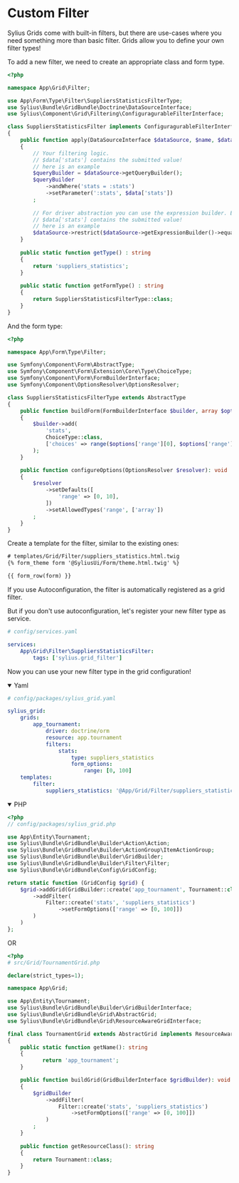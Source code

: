 Custom Filter
=============

Sylius Grids come with built-in filters, but there are use-cases where you need something more than basic filter. Grids allow you to define your own filter types!

To add a new filter, we need to create an appropriate class and form type.

```php
<?php

namespace App\Grid\Filter;

use App\Form\Type\Filter\SuppliersStatisticsFilterType;
use Sylius\Bundle\GridBundle\Doctrine\DataSourceInterface;
use Sylius\Component\Grid\Filtering\ConfiguragurableFilterInterface;

class SuppliersStatisticsFilter implements ConfiguragurableFilterInterface
{
    public function apply(DataSourceInterface $dataSource, $name, $data, array $options = []): void
    {
        // Your filtering logic.
        // $data['stats'] contains the submitted value!
        // here is an example
        $queryBuilder = $dataSource->getQueryBuilder();
        $queryBuilder
            ->andWhere('stats = :stats')
            ->setParameter(':stats', $data['stats'])
        ;
    
        // For driver abstraction you can use the expression builder. ExpressionBuilder is kind of query builder.
        // $data['stats'] contains the submitted value!
        // here is an example
        $dataSource->restrict($dataSource->getExpressionBuilder()->equals('stats', $data['stats']));
    }
    
    public static function getType() : string
    {
        return 'suppliers_statistics';
    }
    
    public static function getFormType() : string
    {
        return SuppliersStatisticsFilterType::class;
    }
}
```

And the form type:

```php
<?php

namespace App\Form\Type\Filter;

use Symfony\Component\Form\AbstractType;
use Symfony\Component\Form\Extension\Core\Type\ChoiceType;
use Symfony\Component\Form\FormBuilderInterface;
use Symfony\Component\OptionsResolver\OptionsResolver;

class SuppliersStatisticsFilterType extends AbstractType
{
    public function buildForm(FormBuilderInterface $builder, array $options): void
    {
        $builder->add(
            'stats',
            ChoiceType::class,
            ['choices' => range($options['range'][0], $options['range'][1])]
        );
    }

    public function configureOptions(OptionsResolver $resolver): void
    {
        $resolver
            ->setDefaults([
                'range' => [0, 10],
            ])
            ->setAllowedTypes('range', ['array'])
        ;
    }
}
```

Create a template for the filter, similar to the existing ones:

```html
# templates/Grid/Filter/suppliers_statistics.html.twig
{% form_theme form '@SyliusUi/Form/theme.html.twig' %}

{{ form_row(form) }}
```


If you use Autoconfiguration, the filter is automatically registered as a grid filter.

But if you don't use autoconfiguration, let's register your new filter type as service.

```yaml
# config/services.yaml

services:
    App\Grid\Filter\SuppliersStatisticsFilter:
        tags: ['sylius.grid_filter']
```

Now you can use your new filter type in the grid configuration!

<details open><summary>Yaml</summary>

```yaml
# config/packages/sylius_grid.yaml

sylius_grid:
    grids:
        app_tournament:
            driver: doctrine/orm
            resource: app.tournament
            filters:
                stats:
                    type: suppliers_statistics
                    form_options:
                        range: [0, 100]
    templates:
        filter:
            suppliers_statistics: '@App/Grid/Filter/suppliers_statistics.html.twig'
```

</details>

<details open><summary>PHP</summary>

```php
<?php
// config/packages/sylius_grid.php

use App\Entity\Tournament;
use Sylius\Bundle\GridBundle\Builder\Action\Action;
use Sylius\Bundle\GridBundle\Builder\ActionGroup\ItemActionGroup;
use Sylius\Bundle\GridBundle\Builder\GridBuilder;
use Sylius\Bundle\GridBundle\Builder\Filter\Filter;
use Sylius\Bundle\GridBundle\Config\GridConfig;

return static function (GridConfig $grid) {
    $grid->addGrid(GridBuilder::create('app_tournament', Tournament::class)
        ->addFilter(
            Filter::create('stats', 'suppliers_statistics')
                ->setFormOptions(['range' => [0, 100]])
        )
    )
};
```

OR

```php
<?php
# src/Grid/TournamentGrid.php

declare(strict_types=1);

namespace App\Grid;

use App\Entity\Tournament;
use Sylius\Bundle\GridBundle\Builder\GridBuilderInterface;
use Sylius\Bundle\GridBundle\Grid\AbstractGrid;
use Sylius\Bundle\GridBundle\Grid\ResourceAwareGridInterface;

final class TournamentGrid extends AbstractGrid implements ResourceAwareGridInterface
{
    public static function getName(): string
    {
           return 'app_tournament';
    }

    public function buildGrid(GridBuilderInterface $gridBuilder): void
    {
        $gridBuilder
            ->addFilter(
                Filter::create('stats', 'suppliers_statistics')
                    ->setFormOptions(['range' => [0, 100]])
            )
        ;    
    }
    
    public function getResourceClass(): string
    {
        return Tournament::class;
    }
}
```

</details>
